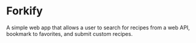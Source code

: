 # Forkify

A simple web app that allows a user to search for recipes from a web API, bookmark to favorites, and submit custom recipes.
